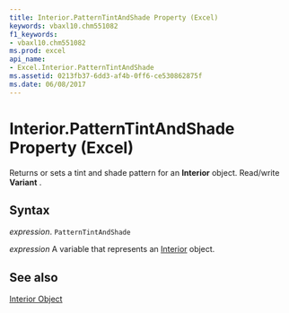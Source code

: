 ```yaml
---
title: Interior.PatternTintAndShade Property (Excel)
keywords: vbaxl10.chm551082
f1_keywords:
- vbaxl10.chm551082
ms.prod: excel
api_name:
- Excel.Interior.PatternTintAndShade
ms.assetid: 0213fb37-6dd3-af4b-0ff6-ce530862875f
ms.date: 06/08/2017
---
```



# Interior.PatternTintAndShade Property (Excel)

Returns or sets a tint and shade pattern for an  **Interior** object. Read/write **Variant** .


## Syntax

 _expression_. `PatternTintAndShade`

 _expression_ A variable that represents an [Interior](https://docs.microsoft.com/office/vba/api/Excel.Interior(Graph%20property)) object.


## See also


[Interior Object](Excel.Interior(object).md)

